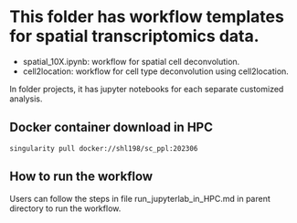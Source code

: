 # This folder has workflow templates for spatial transcriptomics data.

* spatial_10X.ipynb: workflow for spatial cell deconvolution.
* cell2location: workflow for cell type deconvolution using cell2location.

In folder projects, it has jupyter notebooks for each separate customized analysis.

## Docker container download in HPC

	singularity pull docker://shl198/sc_ppl:202306

## How to run the workflow
Users can follow the steps in file run_jupyterlab_in_HPC.md in parent directory to run the workflow.